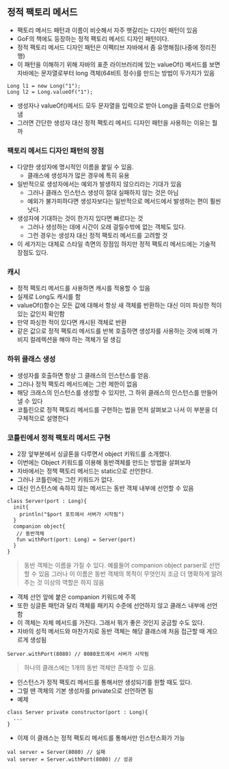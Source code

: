 ## 정적 팩토리 메서드
- 팩토리 메서드 패턴과 이름이 비슷해서 자주 햇갈리는 디자인 패턴이 있음
- GoF의 책에도 등장하는 정적 팩토리 메서드 디자인 패턴이다.
- 정적 팩토리 메서드 디자인 패턴은 이펙티브 자바에서 좀 유명해짐(나중에 정리진행)
- 이 패턴을 이해하기 위해 자바의 표준 라이브러리에 있는 valueOf() 메서드를 보면 자바에는 문자열로부터 long 객체(64비트 정수)를 만드는 방법이 두가지가 있음
```
Long l1 = new Long("1"); 
Long l2 = Long.valueOf("1");
```
- 생성자나 valueOf()메서드 모두 문자열을 입력으로 받아 Long을 출력으로 만들어 냄
- 그러면 간단한 생성자 대신 정적 팩토리 메서드 디자인 패턴을 사용하는 이유는 뭘까

### 팩토리 메서드 디자인 패턴의 장점
- 다양한 생성자에 명시적인 이름을 붙일 수 있음.
  - 클래스에 생성자가 많은 경우에 특히 유용
- 일반적으로 생성자에서는 예외가 발생하지 않으리라는 기대가 있음
  - 그러나 클래스 인스턴스 생성이 절대 실패하지 않는 것은 아님
  - 예외가 불가피하다면 생성자보다는 일반적으로 메서드에서 발생하는 편이 훨씬 낫다.
- 생성자에 기대하는 것이 한가지 있다면 빠르다는 것
  - 그러나 생성하는 데에 시간이 오래 걸릴수밖에 없는 객체도 있다.
  - 그런 경우는 생성자 대신 정적 팩토리 메서드를 고려할 것
- 이 세가지는 대체로 스타일 측면의 장점임 하지만 정적 팩토리 메서드에는 기술적 장점도 있다.

### 캐시
- 정적 팩토리 메서드를 사용하면 캐시를 적용할 수 있음
- 실제로 Long도 캐시를 함
- valueOf()함수는 모든 값에 대해서 항상 새 객체를 반환하는 대신 이미 파싱한 적이 있는 값인지 확인함
- 만약 파싱한 적이 있다면 캐시된 객체로 반환
- 같은 값으로 정적 팩토리 메서드를 반복 호출하면 생성자를 사용하는 것에 비해 가비지 컬레렉션을 해야 하는 객체가 덜 생김

### 하위 클래스 생성
- 생성자를 호출하면 항상 그 클래스의 인스턴스를 얻음.
- 그러나 정적 팩토리 메서드에는 그런 제한이 없음
- 해당 크래스의 인스턴스를 생성할 수 있지만, 그 하위 클래스의 인스턴스를 만들어 낼 수 있다
- 코틀린으로 정적 팩토리 메서드를 구현하는 법을 먼저 살펴보고 나서 이 부분을 더 구체적으로 설명한다

### 코틀린에서 정적 팩토리 메서드 구현
- 2장 앞부분에서 싱글톤을 다루면서 object 키워드를 소개했다.
- 이번에는 Object 키워드를 이용해 동반객체를 만드는 방법을 살펴보자
- 자바에서는 정책 팩토리 메서드는 static으로 선언한다.
- 그러나 코틀린에는 그런 키워드가 없다.
- 대신 인스턴스에 속하지 않는 메서드는 동반 객체 내부에 선언할 수 있음
```
class Server(port : Long){
  init{
    println("$port 포트에서 서버가 시작됨")
  }
  companion object{
   // 동반객체
   fun withPort(port: Long) = Server(port) 
  }
}
```
> 동반 객체는 이름을 가질 수 있다.
> 예를들어 companion object parser로 선언할 수 있음
> 그러나 이 이름은 동반 객체의 목적이 무엇인지 조금 더 명확하게 알려주는 것 이상의 역할은 하지 않음

- 객체 선언 앞에 붙은 companion 키워드에 주목
- 또한 싱글톤 패턴과 달리 객체를 패키지 수준에 선언하지 않고 클래스 내부에 선언함
- 이 객체는 자체 메서드를 가진다. 그래서 뭐가 좋은 것인지 궁금할 수도 있다.
- 자바의 성적 메서드와 마찬가지로 동반 객체는 해당 클래스에 처음 접근할 때 게으르게 생성됨
```
Server.withPort(8080) // 8080포트에서 서버가 시작됨
```
> 하나의 클래스에는 1개의 동반 객체만 존재할 수 있음.

- 인스턴스가 정적 팩토리 메서드를 통해서만 생성되기를 원할 때도 있다.
- 그럴 땐 객체의 기본 생성자를 private으로 선언하면 됨
- 예제
```
class Server private constructor(port : Long){
  ...
}
```
- 이제 이 클래스는 정적 팩토리 메서드를 통해서만 인스턴스화가 가능
```
val server = Server(8080) // 실패
val server = Server.withPort(8080) // 성공
```